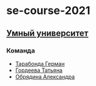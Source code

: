 # se-course-2021

## [Умный университет](https://docs.google.com/presentation/d/1Wpw_my4mmOnnsPz0uM-tKRR_Cz3yJxvJiGZvk23Va1k/edit?usp=sharing)

### Команда
- [Тарабонда Герман](http://t.me/kot239)
- [Гордеева Татьяна](http://t.me/sarnatk)
- [Обрядина Александра](http://t.me/enotik30)
